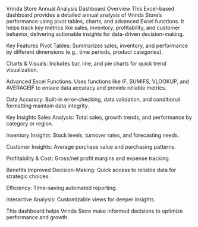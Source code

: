 Vrinda Store Annual Analysis Dashboard
Overview
This Excel-based dashboard provides a detailed annual analysis of Vrinda Store’s performance using pivot tables, charts, and advanced Excel functions. It helps track key metrics like sales, inventory, profitability, and customer behavior, delivering actionable insights for data-driven decision-making.

Key Features
Pivot Tables: Summarizes sales, inventory, and performance by different dimensions (e.g., time periods, product categories).

Charts & Visuals: Includes bar, line, and pie charts for quick trend visualization.

Advanced Excel Functions: Uses functions like IF, SUMIFS, VLOOKUP, and AVERAGEIF to ensure data accuracy and provide reliable metrics.

Data Accuracy: Built-in error-checking, data validation, and conditional formatting maintain data integrity.

Key Insights
Sales Analysis: Total sales, growth trends, and performance by category or region.

Inventory Insights: Stock levels, turnover rates, and forecasting needs.

Customer Insights: Average purchase value and purchasing patterns.

Profitability & Cost: Gross/net profit margins and expense tracking.

Benefits
Improved Decision-Making: Quick access to reliable data for strategic choices.

Efficiency: Time-saving automated reporting.

Interactive Analysis: Customizable views for deeper insights.

This dashboard helps Vrinda Store make informed decisions to optimize performance and growth.




